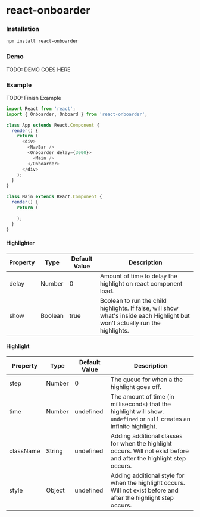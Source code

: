 # react-onboarder

### Installation

```bash
npm install react-onboarder
```

### Demo

TODO: DEMO GOES HERE

### Example

TODO: Finish Example

```javascript
import React from 'react';
import { Onboarder, Onboard } from 'react-onboarder';

class App extends React.Component {
  render() {
    return (
      <div>
        <NavBar />
        <Onboarder delay={3000}>
          <Main />
        </Onboarder>
      </div>
    );
  }
}

class Main extends React.Component {
  render() {
    return (

    );
  }
}
```

#### Highlighter
| Property | Type    | Default Value | Description |
| -------- | ----    | ------------- | ----------- |
| delay    | Number  | 0             | Amount of time to delay the highlight on react component load. |
| show     | Boolean | true          | Boolean to run the child highlights. If false, will show what's inside each Highlight but won't actually run the highlights. |

#### Highlight
| Property  | Type   | Default Value | Description |
| --------  | ----   | ------------- | ----------- |
| step      | Number | 0             | The queue for when a the highlight goes off. |
| time      | Number | undefined     | The amount of time (in milliseconds) that the highlight will show. `undefined` or `null` creates an infinite highlight. |
| className | String | undefined     | Adding additional classes for when the highlight occurs. Will not exist before and after the highlight step occurs. |
| style     | Object | undefined     | Adding additional style for when the highlight occurs. Will not exist before and after the highlight step occurs. |

